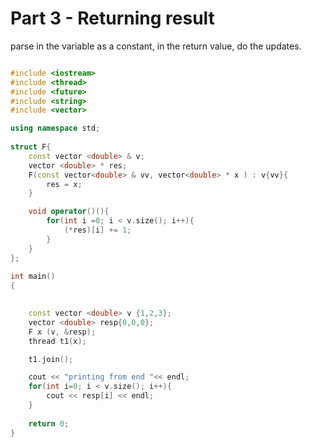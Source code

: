 # Part 3 - Returning result

parse in the variable as a constant, in the return value, do the updates.

```cpp

#include <iostream>
#include <thread>
#include <future>
#include <string>
#include <vector>

using namespace std;
 
struct F{
	const vector <double> & v;
	vector <double> * res;
	F(const vector<double> & vv, vector<double> * x ) : v{vv}{
		res = x;
	}

	void operator()(){
		for(int i =0; i < v.size(); i++){
			(*res)[i] += 1;
		}
	}
};
 
int main()
{
 	

 	const vector <double> v {1,2,3};
 	vector <double> resp{0,0,0};
 	F x (v, &resp);
	thread t1(x);

	t1.join();

	cout << "printing from end "<< endl;
	for(int i=0; i < v.size(); i++){
		cout << resp[i] << endl;
	}
 
	return 0;
}


```

